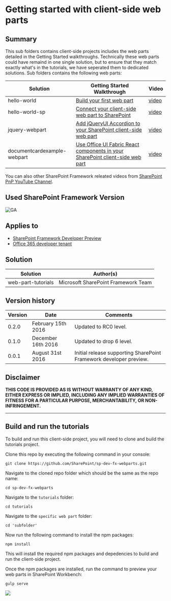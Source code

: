 # Getting started with client-side web parts

## Summary

This sub folders contains client-side projects includes the web parts detailed in the Getting Started walkthroughs. Technically these web parts could have remaind in one single solution, but to ensure that they match exactly what's in the tutorials, we have seperated them to dedicated solutions. Sub folders contains the following web parts:

| Solution  | Getting Started Walkthrough | Video
| ------------- | ------------- | ------------- |
| hello-world  | [Build your first web part](http://dev.office.com/sharepoint/docs/spfx/web-parts/get-started/build-a-hello-world-web-part)   | [video](https://www.youtube.com/watch?v=QbDtsMg88Js)  |
| hello-world-sp  | [Connect your client-side web part to SharePoint](http://dev.office.com/sharepoint/docs/spfx/web-parts/get-started/connect-to-sharepoint)  | [video](https://www.youtube.com/watch?v=9VMwjb2pbQ8)  |
| jquery-webpart  | [Add jQueryUI Accordion to your SharePoint client-side web part](http://dev.office.com/sharepoint/docs/spfx/web-parts/get-started/add-jqueryui-accordion-to-web-part)  | [video](https://www.youtube.com/watch?v=-3m__hRQxEI)  |
| documentcardexample-webpart  | [Use Office UI Fabric React components in your SharePoint client-side web part](http://dev.office.com/sharepoint/docs/spfx/web-parts/get-started/use-fabric-react-components)  | [video](https://www.youtube.com/watch?v=1N6kNvLxyg4)  |

You can also other SharePoint Framework releated videos from [SharePoint PnP YouTube Channel](https://aka.ms/SPPnP-Videos).

## Used SharePoint Framework Version
![GA](https://img.shields.io/badge/version-GA-green.svg)

## Applies to

* [SharePoint Framework Developer Preview](http://dev.office.com/sharepoint/docs/spfx/sharepoint-framework-overview)
* [Office 365 developer tenant](http://dev.office.com/sharepoint/docs/spfx/set-up-your-developer-tenant)

## Solution

| Solution  | Author(s) |
| ------------- | ------------- |
| web-part-tutorials  | Microsoft SharePoint Framework Team   |

## Version history

| Version  | Date | Comments |
| ------------- | ------------- | ------------- |
| 0.2.0  | February 15th 2016   | Updated to RC0 level. |
| 0.1.0  | December 16th 2016   | Updated to drop 6 level. |
| 0.0.1  | August 31st 2016   | Initial release supporting SharePoint Framework developer preview. |

## Disclaimer

**THIS CODE IS PROVIDED AS IS WITHOUT WARRANTY OF ANY KIND, EITHER EXPRESS OR IMPLIED, INCLUDING ANY IMPLIED WARRANTIES OF FITNESS FOR A PARTICULAR PURPOSE, MERCHANTABILITY, OR NON-INFRINGEMENT.**

----------

## Build and run the tutorials

To build and run this client-side project, you will need to clone and build the tutorials project.

Clone this repo by executing the following command in your console:

```
git clone https://github.com/SharePoint/sp-dev-fx-webparts.git
```

Navigate to the cloned repo folder which should be the same as the repo name:

```
cd sp-dev-fx-webparts
```

Navigate to the `tutorials` folder:

```
cd tutorials
```

Navigate to the `specific web part` folder:

```
cd 'subfolder'
```


Now run the following command to install the npm packages:

```
npm install
```

This will install the required npm packages and depedencies to build and run the client-side project.

Once the npm packages are installed, run the command to preview your web parts in SharePoint Workbench:

```
gulp serve
```
<img src="https://telemetry.sharepointpnp.com/sp-dev-fx-webparts/tutorials" />
